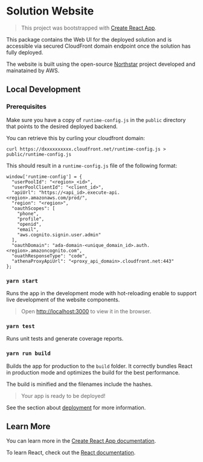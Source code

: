 # Solution Website

> This project was bootstrapped with [Create React App](https://github.com/facebook/create-react-app).

This package contains the Web UI for the deployed solution and is accessible via secured CloudFront domain endpoint once the solution has fully deployed.

The website is built using the open-source [Northstar](https://northstar.aws-prototyping.cloud/#/About%20NorthStar) project developed and mainatained by AWS.

## Local Development

### Prerequisites

Make sure you have a copy of `runtime-config.js` in the `public` directory that points to the desired deployed backend.

You can retrieve this by curling your cloudfront domain:

`curl https://dxxxxxxxxxx.cloudfront.net/runtime-config.js > public/runtime-config.js`

This should result in a `runtime-config.js` file of the following format:

```
window['runtime-config'] = {
  "userPoolId": "<region>_<id>",
  "userPoolClientId": "<client_id>",
  "apiUrl": "https://<api_id>.execute-api.<region>.amazonaws.com/prod/",
  "region": "<region>",
  "oauthScopes": [
    "phone",
    "profile",
    "openid",
    "email",
    "aws.cognito.signin.user.admin"
  ],
  "oauthDomain": "ada-domain-<unique_domain_id>.auth.<region>.amazoncognito.com",
  "ouathResponseType": "code",
  "athenaProxyApiUrl": "<proxy_api_domain>.cloudfront.net:443"
};
```

### `yarn start`

Runs the app in the development mode with hot-reloading enable to support live development of the website components.

> Open [http://localhost:3000](http://localhost:3000) to view it in the browser.

### `yarn test`

Runs unit tests and generate coverage reports.

### `yarn run build`

Builds the app for production to the `build` folder.
It correctly bundles React in production mode and optimizes the build for the best performance.

The build is minified and the filenames include the hashes.

> Your app is ready to be deployed!

See the section about [deployment](https://facebook.github.io/create-react-app/docs/deployment) for more information.

## Learn More

You can learn more in the [Create React App documentation](https://facebook.github.io/create-react-app/docs/getting-started).

To learn React, check out the [React documentation](https://reactjs.org/).
